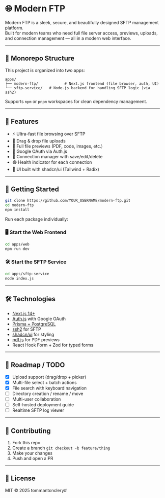 # 🌐 Modern FTP

Modern FTP is a sleek, secure, and beautifully designed SFTP management platform.  
Built for modern teams who need full file server access, previews, uploads, and connection management — all in a modern web interface.

---

## 🧩 Monorepo Structure

This project is organized into two apps:

```
apps/
├── modern-ftp/            # Next.js frontend (file browser, auth, UI)
└── sftp-service/   # Node.js backend for handling SFTP logic (via ssh2)
```

Supports `npm` or `pnpm` workspaces for clean dependency management.

---

## 🚀 Features

- ⚡️ Ultra-fast file browsing over SFTP
- 📂 Drag & drop file uploads
- 🧾 Full file previews (PDF, code, images, etc.)
- 🔐 Google OAuth via Auth.js
- 🧠 Connection manager with save/edit/delete
- 🟢 Health indicator for each connection
- 🧼 UI built with shadcn/ui (Tailwind + Radix)

---

## 🔧 Getting Started

```bash
git clone https://github.com/YOUR_USERNAME/modern-ftp.git
cd modern-ftp
npm install
```

Run each package individually:

### 🖥 Start the Web Frontend

```bash
cd apps/web
npm run dev
```

### 🛠 Start the SFTP Service

```bash
cd apps/sftp-service
node index.js
```

---

## 🛠 Technologies

- [Next.js 14+](https://nextjs.org/)
- [Auth.js](https://authjs.dev/) with Google OAuth
- [Prisma + PostgreSQL](https://www.prisma.io/)
- [ssh2](https://github.com/mscdex/ssh2) for SFTP
- [shadcn/ui](https://ui.shadcn.dev) for styling
- [pdf.js](https://mozilla.github.io/pdf.js/) for PDF previews
- React Hook Form + Zod for typed forms

---

## 🧪 Roadmap / TODO

- [x] Upload support (drag/drop + picker)
- [x] Multi-file select + batch actions
- [x] File search with keyboard navigation
- [ ] Directory creation / rename / move
- [ ] Multi-user collaboration
- [ ] Self-hosted deployment guide
- [ ] Realtime SFTP log viewer

---

## 👥 Contributing

1. Fork this repo
2. Create a branch `git checkout -b feature/thing`
3. Make your changes
4. Push and open a PR

---

## 📝 License

MIT © 2025 tommantonclery#
